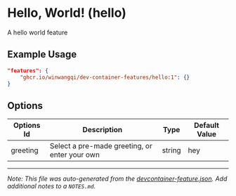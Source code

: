 
# Hello, World! (hello)

A hello world feature

## Example Usage

```json
"features": {
    "ghcr.io/winwangqi/dev-container-features/hello:1": {}
}
```

## Options

| Options Id | Description | Type | Default Value |
|-----|-----|-----|-----|
| greeting | Select a pre-made greeting, or enter your own | string | hey |



---

_Note: This file was auto-generated from the [devcontainer-feature.json](https://github.com/winwangqi/dev-container-features/blob/main/src/hello/devcontainer-feature.json).  Add additional notes to a `NOTES.md`._
